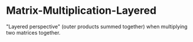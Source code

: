 # Matrix-Multiplication-Layered
 "Layered perspective" (outer products summed together) when multiplying two matrices together.
